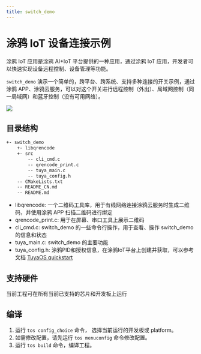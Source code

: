 ```yaml
---
title: switch_demo
---
```


# 涂鸦 IoT 设备连接示例

涂鸦 IoT 应用是涂鸦 AI+IoT 平台提供的一种应用，通过涂鸦 IoT 应用，开发者可以快速实现设备远程控制、设备管理等功能。

`switch_demo` 演示一个简单的，跨平台、跨系统、支持多种连接的开关示例，通过涂鸦 APP、涂鸦云服务，可以对这个开关进行远程控制（外出）、局域网控制（同一局域网）和蓝牙控制（没有可用网络）。

![](https://images.tuyacn.com/fe-static/docs/img/0e155d73-1042-4d9f-8886-024d89ad16b2.png)

## 目录结构

```sh
+- switch_demo
    +- libqrencode
    +- src
        -- cli_cmd.c
        -- qrencode_print.c
        -- tuya_main.c
        -- tuya_config.h
    -- CMakeLists.txt
    -- README_CN.md
    -- README.md
```

- libqrencode: 一个二维码工具库，用于有线网络连接涂鸦云服务时生成二维码，并使用涂鸦 APP 扫描二维码进行绑定
- qrencode_print.c: 用于在屏幕、串口工具上展示二维码
- cli_cmd.c: switch_demo 的一些命令行操作，用于查看、操作 switch_demo 的信息和状态
- tuya_main.c: switch_demo 的主要功能
- tuya_config.h: 涂鸦PID和授权信息，在涂鸦IoT平台上创建并获取，可以参考文档 [TuyaOS quickstart](https://developer.tuya.com/en/docs/iot-device-dev/application-creation?id=Kbxw7ket3aujc)

## 支持硬件

当前工程可在所有当前已支持的芯片和开发板上运行

## 编译

1. 运行 `tos config_choice` 命令， 选择当前运行的开发板或 platform。
2. 如需修改配置，请先运行 `tos menuconfig` 命令修改配置。
3. 运行 `tos build` 命令，编译工程。
